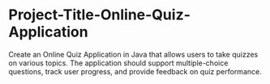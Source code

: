 # Project-Title-Online-Quiz-Application
Create an Online Quiz Application in Java that allows users to take quizzes on various topics. The application should support multiple-choice questions, track user progress, and provide feedback on quiz performance.
